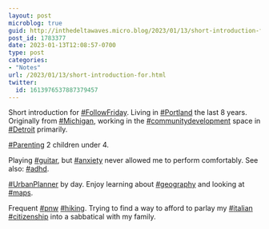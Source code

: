 ```yaml
---
layout: post
microblog: true
guid: http://inthedeltawaves.micro.blog/2023/01/13/short-introduction-for.html
post_id: 1783377
date: 2023-01-13T12:08:57-0700
type: post
categories:
- "Notes"
url: /2023/01/13/short-introduction-for.html
twitter:
  id: 1613976537887379457
---
```

<p>Short introduction for <a href="https://mastodon.social/tags/FollowFriday" class="mention hashtag" rel="tag">#<span>FollowFriday</span></a>. Living in <a href="https://mastodon.social/tags/Portland" class="mention hashtag" rel="tag">#<span>Portland</span></a> the last 8 years. Originally from <a href="https://mastodon.social/tags/Michigan" class="mention hashtag" rel="tag">#<span>Michigan</span></a>, working in the <a href="https://mastodon.social/tags/communitydevelopment" class="mention hashtag" rel="tag">#<span>communitydevelopment</span></a> space in <a href="https://mastodon.social/tags/Detroit" class="mention hashtag" rel="tag">#<span>Detroit</span></a> primarily. </p><p><a href="https://mastodon.social/tags/Parenting" class="mention hashtag" rel="tag">#<span>Parenting</span></a> 2 children under 4. </p><p>Playing <a href="https://mastodon.social/tags/guitar" class="mention hashtag" rel="tag">#<span>guitar</span></a>, but <a href="https://mastodon.social/tags/anxiety" class="mention hashtag" rel="tag">#<span>anxiety</span></a> never allowed me to perform comfortably. See also: <a href="https://mastodon.social/tags/adhd" class="mention hashtag" rel="tag">#<span>adhd</span></a>. </p><p><a href="https://mastodon.social/tags/UrbanPlanner" class="mention hashtag" rel="tag">#<span>UrbanPlanner</span></a> by day. Enjoy learning about <a href="https://mastodon.social/tags/geography" class="mention hashtag" rel="tag">#<span>geography</span></a> and looking at <a href="https://mastodon.social/tags/maps" class="mention hashtag" rel="tag">#<span>maps</span></a>. </p><p>Frequent <a href="https://mastodon.social/tags/pnw" class="mention hashtag" rel="tag">#<span>pnw</span></a> <a href="https://mastodon.social/tags/hiking" class="mention hashtag" rel="tag">#<span>hiking</span></a>. Trying to find a way to afford to parlay my <a href="https://mastodon.social/tags/italian" class="mention hashtag" rel="tag">#<span>italian</span></a> <a href="https://mastodon.social/tags/citizenship" class="mention hashtag" rel="tag">#<span>citizenship</span></a> into a sabbatical with my family.</p>
